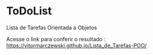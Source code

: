 # ToDoList
 Lista de Tarefas Orientada a Objetos

 Acesse o link para conferir o resultado : 
 https://vitormarczewski.github.io/Lista_de_Tarefas-POO/
